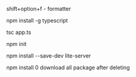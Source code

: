 shift+option+f - formatter

npm install -g typescript

tsc app.ts

npm init

npm install --save-dev lite-server

npm install 0 download all package after deleting